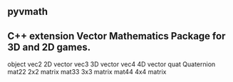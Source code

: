pyvmath
--------

C++ extension Vector Mathematics Package for 3D and 2D games.
-------------------------------------------------------------

object
vec2	2D vector
vec3	3D vector
vec4	4D vector
quat	Quaternion
mat22	2x2 matrix
mat33	3x3 matrix
mat44	4x4 matrix

